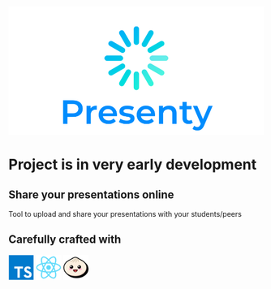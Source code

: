 <img src="./.readme/images/Logo.png"/>

# Project is in very early development

## Share your presentations online

Tool to upload and share your presentations with your students/peers

## Carefully crafted with

<a href="https://www.typescriptlang.org/"><img src="./.readme/images/TypeScript.png" width="50"/></a>
<a href="https://react.dev/"><img src="./.readme/images/React.png" width="50"/></a>
<a href="https://bun.sh/"><img src="./.readme/images/Bun.png" width="50"/></a>
